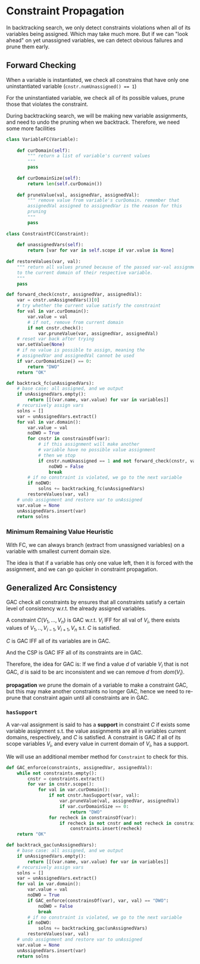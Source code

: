 # Constraint Propagation

In backtracking search, we only detect constraints violations when all of its variables being assigned. Which may take much more. But if we can "look ahead" on yet unassigned variables, we can detect obvious failures and prune them early. 

## Forward Checking
When a variable is instantiated, we check all constrains that have only one uninstantiated variable (`cnstr.numUnassigned() == 1`)

For the uninstantiated variable, we check all of its possible values, prune those that violates the constraint.

During backtracking search, we will be making new variable assignments, and need to undo the pruning when we backtrack. Therefore, we need some more facilities 

```python
class VariableFC(Variable):
    
    def curDomain(self):
        """ return a list of variable's current values
        """
        pass
    
    def curDomainSize(self):
        return len(self.curDomain())
    
    def pruneValue(val, assignedVar, assignedVal):
        """ remove value from variable's curDomain. remember that 
        assignedVal assigned to assignedVar is the reason for this 
        pruning
        """ 
        pass
    
class ConstraintFC(Constraint):
    
    def unassignedVars(self):
        return [var for var in self.scope if var.value is None]
    
def restoreValues(var, val):
    """ return all values pruned because of the passed var-val assignment 
    to the current domain of their respective variable.
    """
    pass
```

```python
def forward_check(cnstr, assignedVar, assignedVal):
    var = cnstr.unAssignedVars()[0]
    # try whether the current value satisfy the constraint
    for val in var.curDomain():
        var.value = val
        # if not, remove from current domain
        if not cnstr.check():
            var.pruneValue(var, assignedVar, assignedVal)
    # reset var back after trying
    var.setValue(None)
    # if no value is possible to assign, meaning the 
    # assignedVar and assignedVal cannot be used
    if var.curDomainSize() == 0:
        return "DWO"
    return "OK"

def backtrack_fc(unAssignedVars):
    # base case: all assigned, and we output
    if unAssignedVars.empty():
        return [[(var.name, var.value) for var in variables]]
    # recursively assign vars 
    solns = []
    var = unAssignedVars.extract()
    for val in var.domain():
        var.value = val
        noDWO = True
        for cnstr in constrainsOf(var):
            # if this assignment will make another 
            # variable have no possible value assignment
            # then we stop
            if cnstr.numUnassigned == 1 and not forward_check(cnstr, var, val) == "DWO":
                noDWO = False
                break
        # if no constraint is violated, we go to the next variable
        if noDWO:
            solns += backtracking_fc(unAssignedVars)
        restoreValues(var, val)
    # undo assignment and restore var to unAssigned
    var.value = None
    unAssignedVars.insert(var)
    return solns
```

### Minimum Remaining Value Heuristic
With FC, we can always branch (extract from unassigned variables) on a variable with smallest current domain size. 

The idea is that if a variable has only one value left, then it is forced with the assignment, and we can go quicker in constraint propagation. 

## Generalized Arc Consistency
GAC check all constraints by ensures that all constraints satisfy a certain level of consistency w.r.t. the already assigned variables. 

A constraint $C(V_1, ..., V_n)$ is GAC w.r.t. $V_i$ IFF for all val of $V_i$, there exists values of $V_1,..,V_{i-1}, V_{i+1}, V_n$ s.t. $C$ is satisfied. 

$C$ is GAC IFF all of its variables are in GAC. 

And the CSP is GAC IFF all of its constraints are in GAC. 

Therefore, the idea for GAC is: If we find a value $d$ of variable $V_i$ that is not GAC, $d$ is said to be arc inconsistent and we can remove $d$ from $dom(V_i)$. 

__propagation__ we prune the domain of a variable to make a constraint GAC, but this may make another constraints no longer GAC, hence we need to re-prune that constraint again until all constraints are in GAC. 

### `hasSupport`

A var-val assignment is said to has a __support__ in constraint $C$ if exists some variable assignment s.t. the value assignments are all in variables current domains, respectively, and $C$ is satisfied. A constraint is GAC if all of its scope variables $V_i$, and every value in current domain of $V_i$, has a support. 

We will use an additional member method for `Constraint` to check for this. 

```python
def GAC_enforce(constraints, assignedVar, assignedVal):
    while not constraints.empty():
        cnstr = constraints.extract()
        for var in cnstr.scope():
            for val in var.curDomain():
                if not cnstr.hasSupport(var, val):
                    var.pruneValue(val, assignedVar, assignedVal)
                    if var.curDomainSize == 0:
                        return "DWO"
                for recheck in constrainsOf(var):
                    if recheck is not cnstr and not recheck in constraints:
                        constraints.insert(recheck)
    return "OK"

def backtrack_gac(unAssignedVars):
    # base case: all assigned, and we output
    if unAssignedVars.empty():
        return [[(var.name, var.value) for var in variables]]
    # recursively assign vars 
    solns = []
    var = unAssignedVars.extract()
    for val in var.domain():
        var.value = val
        noDWO = True
        if GAC_enforce(constrainsOf(var), var, val) == "DWO":
            noDWO = False
            break
        # if no constraint is violated, we go to the next variable
        if noDWO:
            solns += backtracking_gac(unAssignedVars)
        restoreValues(var, val)
    # undo assignment and restore var to unAssigned
    var.value = None
    unAssignedVars.insert(var)
    return solns
```
